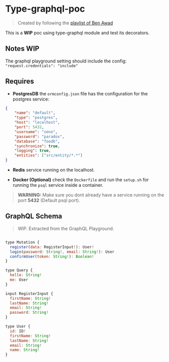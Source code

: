 # Type-graphql-poc
> Created by following the [playlist of Ben Awad](https://www.youtube.com/playlist?list=PLN3n1USn4xlma1bBu3Tloe4NyYn9Ko8Gs)

This is a **WIP** poc using type-graphql module and test its decorators.

## Notes WIP

The graphql playground setting should include the config: `"request.credentials": "include"`

## Requires

* **PostgresDB** the `ormconfig.json` file has the configuration for the postgres service:

```json
{
    "name": "default",
    "type": "postgres",
    "host": "localhost",
    "port": 5432,
    "username": "zeno",
    "password": "paradox",
    "database": "foodb",
    "synchronize": true,
    "logging": true,
    "entities": ["src/entity/*.*"]
}
```

* **Redis** service running on the localhost.

* **Docker (Optional)** check the `Dockerfile` and run the `setup.sh` for running the `psql` service inside a container.
> **WARNING:** Make sure you dont already have a service running on the port **5432** (Default psql port).


## GraphQL Schema
> WIP. Extracted from the GraphQL Playground.

```js

type Mutation {
  register(data: RegisterInput!): User!
  login(password: String!, email: String!): User
  confirmUser(token: String!): Boolean!
}

type Query {
  hello: String!
  me: User
}

input RegisterInput {
  firstName: String!
  lastName: String!
  email: String!
  password: String!
}

type User {
  id: ID!
  firstName: String!
  lastName: String!
  email: String!
  name: String!
}

```